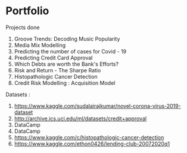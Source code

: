 # Portfolio
Projects done 

1. Groove Trends: Decoding Music Popularity
2. Media Mix Modelling 
3. Predicting the number of cases for Covid - 19
4. Predicting Credit Card Approval 
5. Which Debts are worth the Bank's Efforts?
6. Risk and Return - The Sharpe Ratio
7. Histopathologic Cancer Detection
8. Credit Risk Modelling : Acquisition Model

Datasets :
1. https://www.kaggle.com/sudalairajkumar/novel-corona-virus-2019-dataset
2. http://archive.ics.uci.edu/ml/datasets/credit+approval
3. DataCamp 
4. DataCamp
5. https://www.kaggle.com/c/histopathologic-cancer-detection
6. https://www.kaggle.com/ethon0426/lending-club-20072020q1
